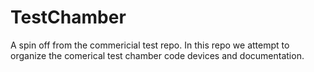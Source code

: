 # TestChamber
A spin off from the commericial test repo. In this repo we attempt to organize the comerical test chamber code devices and documentation.
